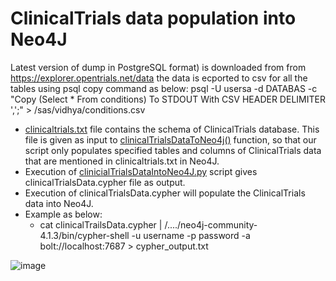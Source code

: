 
# ClinicalTrials data population into Neo4J

Latest version of dump in PostgreSQL format) is downloaded from from https://explorer.opentrials.net/data
the data is ecported to csv for all the tables using psql copy command as below:
    psql -U usersa -d DATABAS -c "Copy (Select * From conditions) To STDOUT With CSV HEADER DELIMITER ',';" > /sas/vidhya/conditions.csv


* [clinicaltrials.txt](https://github.com/ambf0632/CompoundDb4jML/blob/main/ClinicalTrials/clinicaltrials.txt) file contains the schema of ClinicalTrials database. This file is given as input to [clinicalTrialsDataToNeo4j()](https://github.com/ambf0632/CompoundDb4jML/blob/1c91c3e7e931b48ded625587bf262e073ab48f43/ClinicalTrials/integrating_clinicaltrials_with_neo4j.py#L27) function, so that our script only populates specified tables and columns of ClinicalTrials data that are mentioned in clinicaltrials.txt in Neo4J.
* Execution of [clinicialTrialsDataIntoNeo4J.py](https://github.com/ambf0632/CompoundDb4jML/blob/main/ClinicalTrials/clinicialTrialsDataIntoNeo4J.py) script gives clinicalTrialsData.cypher file as output.
* Execution of clinicalTrialsData.cypher will populate the ClinicalTrials data into Neo4J.
* Example as below:
     * cat clinicalTrailsData.cypher |  /..../neo4j-community-4.1.3/bin/cypher-shell -u username -p password -a bolt://localhost:7687 > cypher_output.txt



![image](https://user-images.githubusercontent.com/59961900/111308438-b117e080-8680-11eb-968a-294d61541c56.png)

